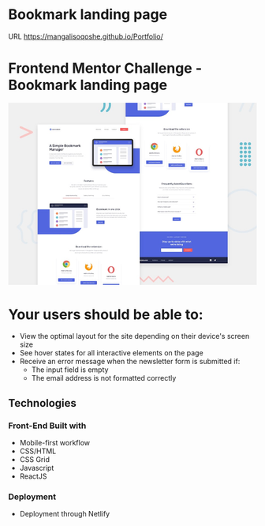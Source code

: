 # Bookmark landing page

URL https://mangalisoqoshe.github.io/Portfolio/

# Frontend Mentor Challenge - Bookmark landing page

![Design](./public/desktop-preview.jpg)


# Your users should be able to:

- View the optimal layout for the site depending on their device's screen size
- See hover states for all interactive elements on the page
- Receive an error message when the newsletter form is submitted if:
  - The input field is empty
  - The email address is not formatted correctly

## Technologies

### Front-End Built with

- Mobile-first workflow
- CSS/HTML
- CSS Grid
- Javascript
- ReactJS


### Deployment
- Deployment through Netlify
